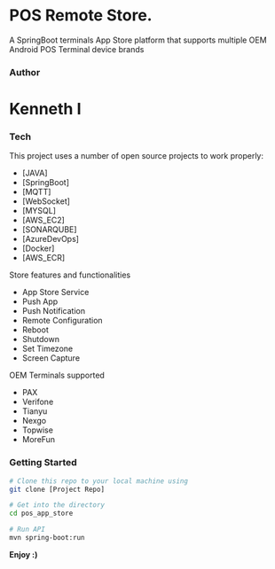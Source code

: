 # POS Remote Store.
A SpringBoot terminals App Store platform that supports multiple OEM Android POS Terminal device brands 

### Author
# Kenneth I

### Tech

This project uses a number of open source projects to work properly:

* [JAVA]
* [SpringBoot]
* [MQTT]
* [WebSocket]
* [MYSQL]
* [AWS_EC2]
* [SONARQUBE]
* [AzureDevOps]
* [Docker]
* [AWS_ECR]

Store features and functionalities
* App Store Service
* Push App
* Push Notification
* Remote Configuration
* Reboot
* Shutdown
* Set Timezone
* Screen Capture

OEM Terminals supported
* PAX
* Verifone
* Tianyu
* Nexgo
* Topwise
* MoreFun

### Getting Started

``` sh
# Clone this repo to your local machine using
git clone [Project Repo]

# Get into the directory
cd pos_app_store

# Run API
mvn spring-boot:run

```

**Enjoy :)**